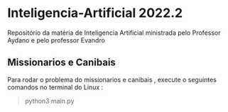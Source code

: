 # Inteligencia-Artificial 2022.2
Repositório da matéria de Inteligencia Artificial ministrada pelo Professor Aydano e pelo professor Evandro <br>
## Missionarios e Canibais
Para rodar o problema do missionarios e canibais , execute o seguintes comandos no terminal do Linux :<br>
>python3 main.py
